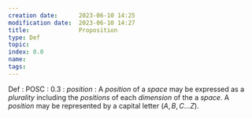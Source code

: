 ```yaml
---
creation date:		2023-06-10 14:25
modification date:	2023-06-10 14:27
title: 				Proposition
type: Def
topic: 
index: 0.0
name:
tags: 
---
```

Def : POSC : 0.3 : $position$ : A $position$ of a $space$ may be expressed as a $plurality$ including the $positions$ of each $dimension$ of the a $space$. A $position$ may be represented by a capital letter $( A, B, C ... Z )$.